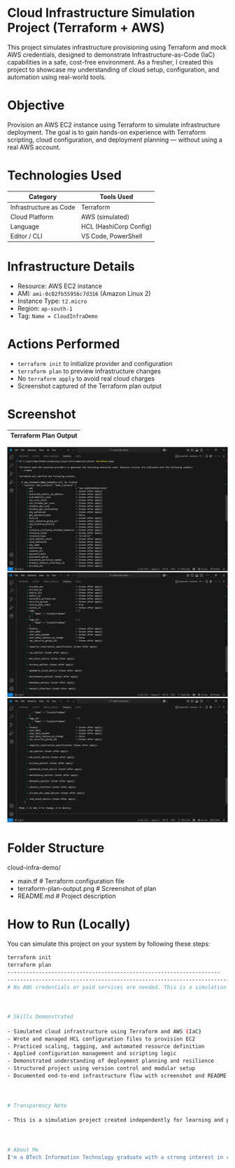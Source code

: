# Cloud Infrastructure Simulation Project (Terraform + AWS)

This project simulates infrastructure provisioning using Terraform and mock AWS credentials, designed to demonstrate Infrastructure-as-Code (IaC) capabilities in a safe, cost-free environment. As a fresher, I created this project to showcase my understanding of cloud setup, configuration, and automation using real-world tools.



# Objective

Provision an AWS EC2 instance using Terraform to simulate infrastructure deployment. The goal is to gain hands-on experience with Terraform scripting, cloud configuration, and deployment planning — without using a real AWS account.



# Technologies Used

| Category               | Tools Used              |
|------------------------|-------------------------|
| Infrastructure as Code | Terraform               |
| Cloud Platform         | AWS (simulated)         |
| Language               | HCL (HashiCorp Config)  |
| Editor / CLI           | VS Code, PowerShell     |



# Infrastructure Details

- Resource: AWS EC2 instance
- AMI: `ami-0c02fb55956c7d316` (Amazon Linux 2)
- Instance Type: `t2.micro`
- Region: `ap-south-1`
- Tag: `Name = CloudInfraDemo`



# Actions Performed

- `terraform init` to initialize provider and configuration
- `terraform plan` to preview infrastructure changes
- No `terraform apply` to avoid real cloud charges
- Screenshot captured of the Terraform plan output



# Screenshot

| Terraform Plan Output |
|------------------------|
![Terraform Plan Output 1](terraform-plan-output(1).png)
![Terraform Plan Output 2](terraform-plan-output(2).png)
![Terraform Plan Output 3](terraform-plan-output(3).png)



# Folder Structure

cloud-infra-demo/
- main.tf # Terraform configuration file
- terraform-plan-output.png # Screenshot of plan
- README.md # Project description


# How to Run (Locally)

You can simulate this project on your system by following these steps:

```bash
terraform init
terraform plan
--------------------------------------------------------------------
----------------------------------------------------------------------------------
# No AWS credentials or paid services are needed. This is a simulation for learning/demo purposes only.



# Skills Demonstrated

- Simulated cloud infrastructure using Terraform and AWS (IaC)
- Wrote and managed HCL configuration files to provision EC2
- Practiced scaling, tagging, and automated resource definition
- Applied configuration management and scripting logic
- Demonstrated understanding of deployment planning and resilience
- Structured project using version control and modular setup
- Documented end-to-end infrastructure flow with screenshot and README



# Transparency Note

- This is a simulation project created independently for learning and portfolio building. It does not use real AWS billing or deploy live infrastructure. All cloud operations are demonstrated locally using Terraform’s planning phase. 



# About Me
I'm a BTech Information Technology graduate with a strong interest in cloud infrastructure, DevOps, and automation. I created this project as part of my portfolio to showcase my readiness for real-world engineering roles.
